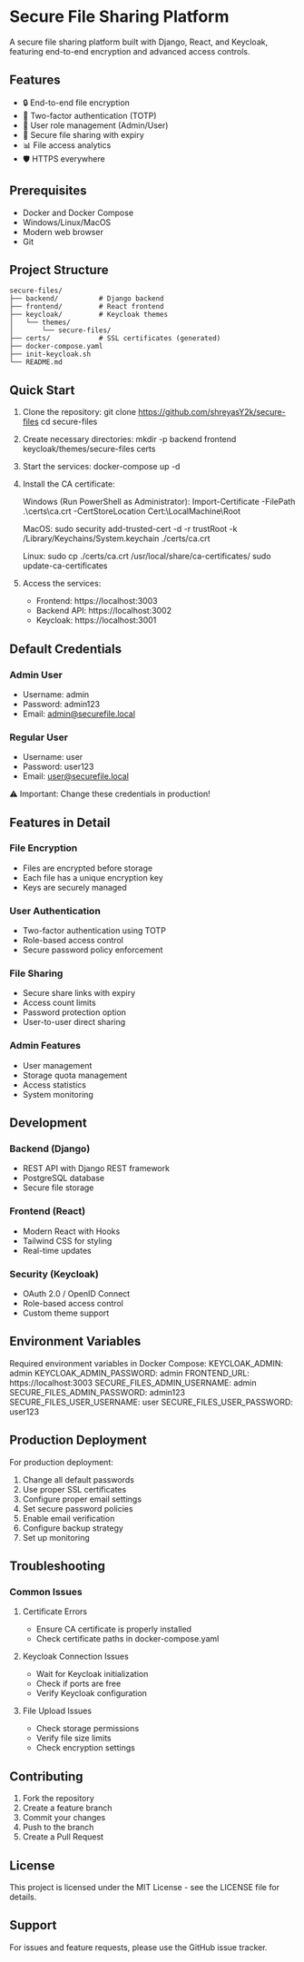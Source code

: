 # Secure File Sharing Platform

A secure file sharing platform built with Django, React, and Keycloak, featuring end-to-end encryption and advanced access controls.

## Features

- 🔒 End-to-end file encryption
- 🔑 Two-factor authentication (TOTP)
- 👥 User role management (Admin/User)
- 🔗 Secure file sharing with expiry
- 📊 File access analytics
- 🛡️ HTTPS everywhere

## Prerequisites

- Docker and Docker Compose
- Windows/Linux/MacOS
- Modern web browser
- Git

## Project Structure

```tree
secure-files/
├── backend/          # Django backend
├── frontend/         # React frontend
├── keycloak/         # Keycloak themes
│   └── themes/
│       └── secure-files/
├── certs/            # SSL certificates (generated)
├── docker-compose.yaml
├── init-keycloak.sh
└── README.md
```

## Quick Start

1. Clone the repository:
   git clone https://github.com/shreyasY2k/secure-files
   cd secure-files

2. Create necessary directories:
   mkdir -p backend frontend keycloak/themes/secure-files certs

3. Start the services:
   docker-compose up -d

4. Install the CA certificate:

   Windows (Run PowerShell as Administrator):
   Import-Certificate -FilePath .\certs\ca.crt -CertStoreLocation Cert:\LocalMachine\Root

   MacOS:
   sudo security add-trusted-cert -d -r trustRoot -k /Library/Keychains/System.keychain ./certs/ca.crt

   Linux:
   sudo cp ./certs/ca.crt /usr/local/share/ca-certificates/
   sudo update-ca-certificates

5. Access the services:
   - Frontend: https://localhost:3003
   - Backend API: https://localhost:3002
   - Keycloak: https://localhost:3001

## Default Credentials

### Admin User

- Username: admin
- Password: admin123
- Email: admin@securefile.local

### Regular User

- Username: user
- Password: user123
- Email: user@securefile.local

⚠️ Important: Change these credentials in production!

## Features in Detail

### File Encryption

- Files are encrypted before storage
- Each file has a unique encryption key
- Keys are securely managed

### User Authentication

- Two-factor authentication using TOTP
- Role-based access control
- Secure password policy enforcement

### File Sharing

- Secure share links with expiry
- Access count limits
- Password protection option
- User-to-user direct sharing

### Admin Features

- User management
- Storage quota management
- Access statistics
- System monitoring

## Development

### Backend (Django)

- REST API with Django REST framework
- PostgreSQL database
- Secure file storage

### Frontend (React)

- Modern React with Hooks
- Tailwind CSS for styling
- Real-time updates

### Security (Keycloak)

- OAuth 2.0 / OpenID Connect
- Role-based access control
- Custom theme support

## Environment Variables

Required environment variables in Docker Compose:
KEYCLOAK_ADMIN: admin
KEYCLOAK_ADMIN_PASSWORD: admin
FRONTEND_URL: https://localhost:3003
SECURE_FILES_ADMIN_USERNAME: admin
SECURE_FILES_ADMIN_PASSWORD: admin123
SECURE_FILES_USER_USERNAME: user
SECURE_FILES_USER_PASSWORD: user123

## Production Deployment

For production deployment:

1. Change all default passwords
2. Use proper SSL certificates
3. Configure proper email settings
4. Set secure password policies
5. Enable email verification
6. Configure backup strategy
7. Set up monitoring

## Troubleshooting

### Common Issues

1. Certificate Errors

   - Ensure CA certificate is properly installed
   - Check certificate paths in docker-compose.yaml

2. Keycloak Connection Issues

   - Wait for Keycloak initialization
   - Check if ports are free
   - Verify Keycloak configuration

3. File Upload Issues
   - Check storage permissions
   - Verify file size limits
   - Check encryption settings

## Contributing

1. Fork the repository
2. Create a feature branch
3. Commit your changes
4. Push to the branch
5. Create a Pull Request

## License

This project is licensed under the MIT License - see the LICENSE file for details.

## Support

For issues and feature requests, please use the GitHub issue tracker.

```

```
